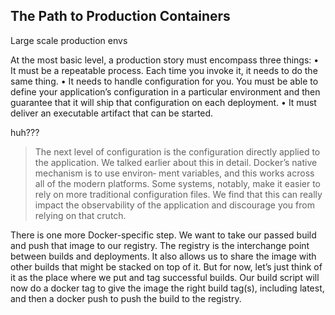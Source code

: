 ## The Path to Production Containers


Large scale production envs

At the most basic level, a production story must encompass three things:
• It must be a repeatable process. Each time you invoke it, it needs to do the same thing.
• It needs to handle configuration for you. You must be able to define your application’s configuration in a particular environment and then guarantee that it will ship that configuration on each deployment.
• It must deliver an executable artifact that can be started.

huh??? 

> The next level of configuration is the configuration directly applied to the application. We talked earlier about this in detail. Docker’s native mechanism is to use environ‐ ment variables, and this works across all of the modern platforms. Some systems, notably, make it easier to rely on more traditional configuration files. We find that this can really impact the observability of the application and discourage you from relying on that crutch.


There is one more Docker-specific step. We want to take our passed build and push that image to our registry. The registry is the interchange point between builds and deployments. It also allows us to share the image with other builds that might be stacked on top of it. But for now, let’s just think of it as the place where we put and tag successful builds. Our build script will now do a docker tag to give the image the right build tag(s), including latest, and then a docker push to push the build to the registry.
